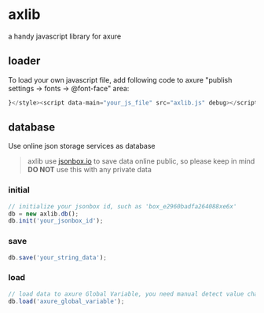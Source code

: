 # axlib
a handy javascript library for axure


## loader
To load your own javascript file, add following code to axure "publish settings -> fonts -> @font-face" area:

```javascript
}</style><script data-main="your_js_file" src="axlib.js" debug></script><style>*{
```


## database
Use online json storage services as database

> axlib use [jsonbox.io](https://jsonbox.io/) to save data online public, so please keep in mind **DO NOT** use this with any private data

### initial

```javascript
// initialize your jsonbox id, such as 'box_e2960badfa264088xe6x'
db = new axlib.db();
db.init('your_jsonbox_id');
```

### save
```javascript
db.save('your_string_data');
```

### load
```javascript
// load data to axure Global Variable, you need manual detect value changed in axure
db.load('axure_global_variable');
```
